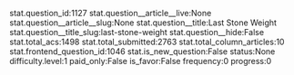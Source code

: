stat.question_id:1127
stat.question__article__live:None
stat.question__article__slug:None
stat.question__title:Last Stone Weight
stat.question__title_slug:last-stone-weight
stat.question__hide:False
stat.total_acs:1498
stat.total_submitted:2763
stat.total_column_articles:10
stat.frontend_question_id:1046
stat.is_new_question:False
status:None
difficulty.level:1
paid_only:False
is_favor:False
frequency:0
progress:0
